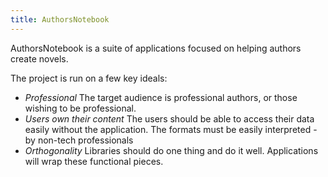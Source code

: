 ```yaml
---
title: AuthorsNotebook
---
```


AuthorsNotebook is a suite of applications focused on helping authors create
novels.

The project is run on a few key ideals:

* *Professional* The target audience is professional authors, or those wishing
  to be professional.
* *Users own their content* The users should be able to access their data easily
  without the application. The formats must be easily interpreted - by non-tech
  professionals
* *Orthogonality* Libraries should do one thing and do it well. Applications
  will wrap these functional pieces.
